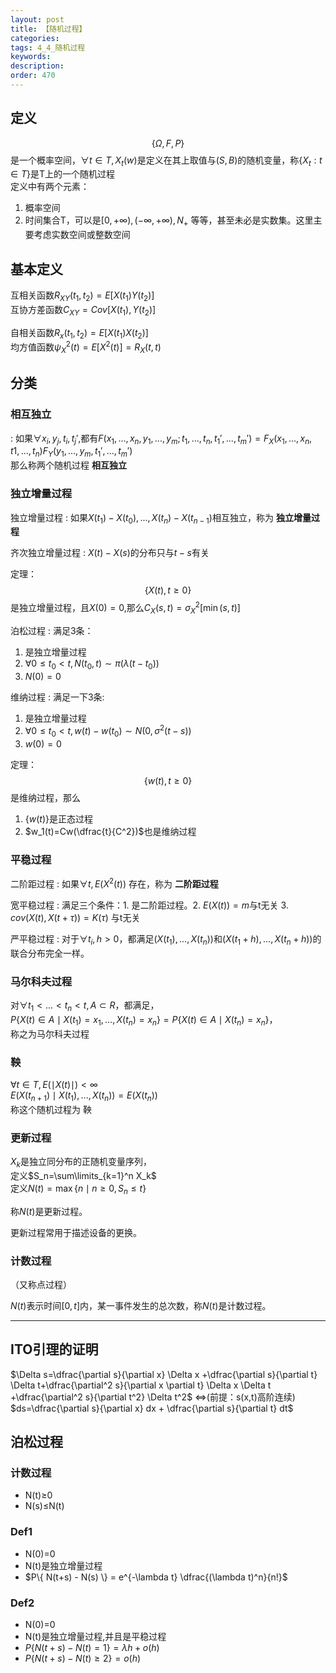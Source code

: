 ```yaml
---
layout: post
title: 【随机过程】
categories:
tags: 4_4_随机过程
keywords:
description:
order: 470
---
```


## 定义
$$\{ \Omega,F,P \}$$是一个概率空间，$\forall t\in T,X_t(w)$是定义在其上取值与$(S,B)$的随机变量，称$\{X_t:t\in T\}$是T上的一个随机过程  
定义中有两个元素：
1. 概率空间
2. 时间集合T，可以是$[0,+\infty),(-\infty,+\infty),N_+$ 等等，甚至未必是实数集。这里主要考虑实数空间或整数空间


## 基本定义
互相关函数$R_{XY}(t_1,t_2)=E[X(t_1)Y(t_2)]$  
互协方差函数$C_{XY}=Cov[X(t_1),Y(t_2)]$  


自相关函数$R_x(t_1,t_2)=E[X(t_1)X(t_2)]$  
均方值函数$\psi_X^2(t)=E[X^2(t)]=R_X(t,t)$  

## 分类
### 相互独立

:    如果$\forall x_i,y_j,t_i,t_j'$,都有$F(x_1,...,x_n,y_1,...,y_m;t_1,...,t_n,t_1',...,t_m')=F_X(x_1,...,x_n,t1,...,t_n)F_Y(y_1,...,y_m,t_1',...,t_m')$  
那么称两个随机过程 **相互独立**  

### 独立增量过程

独立增量过程
:    如果$X(t_1)-X(t_0),...,X(t_n)-X(t_{n-1})$相互独立，称为 **独立增量过程**


齐次独立增量过程
:    $X(t)-X(s)$的分布只与$t-s$有关


定理：$$\{ X(t),t\geq 0\}$$是独立增量过程，且$X(0)=0$,那么$C_X(s,t)=\sigma_X^2[\min(s,t)]$  


泊松过程
:    满足3条：
1. 是独立增量过程
2. $\forall 0\leq t_0<t,N(t_0,t)\sim\pi(\lambda(t-t_0))$  
3. $N(0)=0$


维纳过程
:    满足一下3条:
1. 是独立增量过程
2. $\forall 0\leq t_0<t,w(t)-w(t_0)\sim N(0,\sigma^2(t-s))$  
3. $w(0)=0$


定理：  
$$\{ w(t),t\geq 0\}$$是维纳过程，那么
1. $\{ w(t)\}$是正态过程
2. $w_1(t)=Cw(\dfrac{t}{C^2})$也是维纳过程  


### 平稳过程
二阶距过程
:    如果$\forall t,E(X^2(t))$ 存在，称为 **二阶距过程**


宽平稳过程
:    满足三个条件：1. 是二阶距过程。2. $E(X(t))=m$与t无关 3. $cov(X(t),X(t+\tau))=K(\tau)$ 与t无关


严平稳过程
:    对于$\forall t_i,h>0$，都满足$(X(t_1),...,X(t_n))$和$(X(t_1+h),...,X(t_n+h))$的联合分布完全一样。

### 马尔科夫过程

对$\forall t_1<...<t_n<t,A\subset R$，都满足，  
$P\{X(t)\in A\mid X(t_1)=x_1,...,X(t_n)=x_n \}=P\{ X(t)\in A \mid X(t_n)=x_n\}$，  
称之为马尔科夫过程

### 鞅
$\forall t\in T,E(\mid X(t)\mid)<\infty$  
$E(X(t_{n+1})\mid X(t_1),...,X(t_n))=E(X(t_n))$  
称这个随机过程为 鞅

### 更新过程
$X_k$是独立同分布的正随机变量序列，  
定义$S_n=\sum\limits_{k=1}^n X_k$  
定义$N(t)=\max\{n\mid n\geq 0,S_n\leq t\}$  

称$N(t)$是更新过程。  

更新过程常用于描述设备的更换。

### 计数过程
（又称点过程）

$N(t)$表示时间$[0,t]$内，某一事件发生的总次数，称$N(t)$是计数过程。

--------------------------------


## ITO引理的证明
$\Delta s=\dfrac{\partial s}{\partial x} \Delta x
+\dfrac{\partial s}{\partial t} \Delta t+\dfrac{\partial^2 s}{\partial x \partial t} \Delta x \Delta t
+\dfrac{\partial^2 s}{\partial t^2} \Delta t^2$
⇔(前提：s(x,t)高阶连续)
$ds=\dfrac{\partial s}{\partial x} dx + \dfrac{\partial s}{\partial t} dt$

## 泊松过程
### 计数过程
- N(t)≥0
- N(s)≤N(t)

### Def1
- N(0)=0
- N(t)是独立增量过程
- $P\{ N(t+s) - N(s) \} = e^{-\lambda t} \dfrac{(\lambda t)^n}{n!}$

### Def2
- N(0)=0
- N(t)是独立增量过程,并且是平稳过程
- $P\{ N(t+s) - N(t)=1 \} = \lambda h + o(h)$
- $P\{ N(t+s) - N(t) \geq 2 \} = o(h)$
